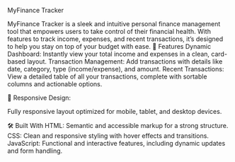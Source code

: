 MyFinance Tracker

MyFinance Tracker is a sleek and intuitive personal finance management tool that empowers users to take control of their financial health. With features to track income, expenses, and recent transactions, it’s designed to help you stay on top of your budget with ease.
🌟 Features
    Dynamic Dashboard:
        Instantly view your total income and expenses in a clean, card-based layout.
    Transaction Management:
        Add transactions with details like date, category, type (income/expense), and amount.
    Recent Transactions:
        View a detailed table of all your transactions, complete with sortable columns and actionable options.

🎨 Responsive Design:

 Fully responsive layout optimized for mobile, tablet, and desktop devices.

🛠️ Built With
    HTML: Semantic and accessible markup for a strong structure.
    CSS: Clean and responsive styling with hover effects and transitions.
    JavaScript: Functional and interactive features, including dynamic updates and form handling.
